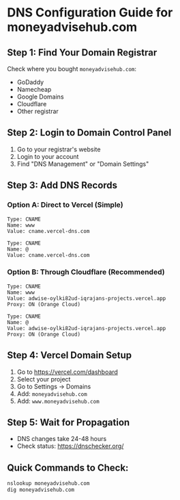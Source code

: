 # DNS Configuration Guide for moneyadvisehub.com

## Step 1: Find Your Domain Registrar
Check where you bought `moneyadvisehub.com`:
- GoDaddy
- Namecheap  
- Google Domains
- Cloudflare
- Other registrar

## Step 2: Login to Domain Control Panel
1. Go to your registrar's website
2. Login to your account
3. Find "DNS Management" or "Domain Settings"

## Step 3: Add DNS Records

### Option A: Direct to Vercel (Simple)
```
Type: CNAME
Name: www
Value: cname.vercel-dns.com

Type: CNAME
Name: @
Value: cname.vercel-dns.com
```

### Option B: Through Cloudflare (Recommended)
```
Type: CNAME
Name: www
Value: adwise-oylki82ud-iqrajans-projects.vercel.app
Proxy: ON (Orange Cloud)

Type: CNAME
Name: @
Value: adwise-oylki82ud-iqrajans-projects.vercel.app
Proxy: ON (Orange Cloud)
```

## Step 4: Vercel Domain Setup
1. Go to https://vercel.com/dashboard
2. Select your project
3. Go to Settings → Domains
4. Add: `moneyadvisehub.com`
5. Add: `www.moneyadvisehub.com`

## Step 5: Wait for Propagation
- DNS changes take 24-48 hours
- Check status: https://dnschecker.org/

## Quick Commands to Check:
```bash
nslookup moneyadvisehub.com
dig moneyadvisehub.com
```